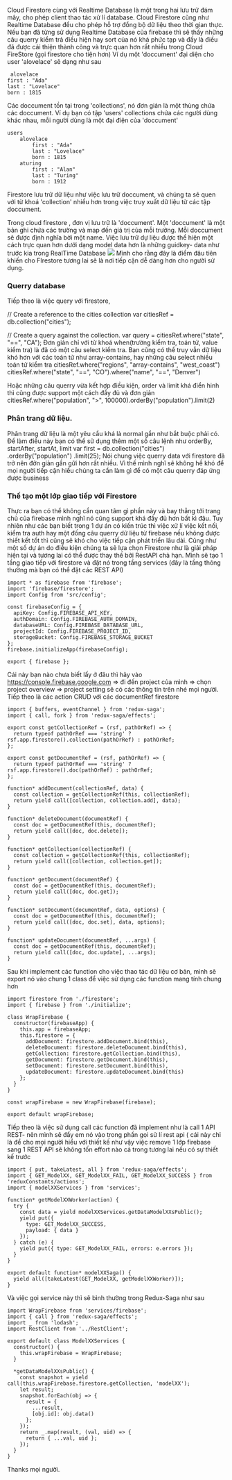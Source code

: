 Cloud Firestore cùng với Realtime Database là một trong hai lưu trữ đám mây, cho phép client thao tác xử lí database. Cloud Firestore cũng như Realtime Database đều cho phép hỗ trợ đồng bộ dữ liệu theo thời gian thực.
Nếu bạn đã từng sử dụng Realtime Database của firebase thì sẽ thấy những câu querry kiểm trả điều hiện hay sort của nó khá phức tạp và đấy là điều đã được cải thiện thành công và trực quan hơn rất nhiều trong Cloud FireStore (gọi firestore cho tiện hơn)
Ví dụ một 'doccument' đại diện cho user 'alovelace' sẽ dạng như sau

```
 alovelace
first : "Ada"
last : "Lovelace"
born : 1815
```

Các doccument tồn tại trong  'collections', nó đơn giản là một thùng chứa các doccument. Ví dụ bạn có tập 'users' collections chứa các người dùng khác nhau, mỗi người dùng là một đại điện của 'doccument'
```
users
    alovelace
        first : "Ada"
        last : "Lovelace"
        born : 1815
    aturing
        first : "Alan"
        last : "Turing"
        born : 1912
```
 Firestore lưu trữ dữ liệu như việc lưu trữ doccument, và chúng ta sẽ quen với từ khoá 'collection' nhiều hơn trong việc truy xuất dữ liệu từ các tập doccument. 

Trong cloud firestore , đơn vị lưu trữ là 'doccument'. Một 'doccument' là một  bản ghi chứa các trường và map đến giá trị của mỗi trường. Mỗi doccument sẽ được định nghĩa bởi một name.
Việc lưu trữ dự liệu được thể hiện một cách trực quan hơn dưới dạng model data hơn là những guidkey- data như trước kia trong RealTime Database
![](https://images.viblo.asia/1c8aec29-5c67-45af-8860-ec72cec56160.png)
Mình cho rằng đây là điểm đâu tiên khiến cho FIrestore tương lai sẽ là nơi tiếp cận dễ dàng hơn cho người sử dụng.
### Querry database
Tiếp theo là  việc query với firestore, 

// Create a reference to the cities collection
var citiesRef = db.collection("cities");

// Create a query against the collection.
var query = citiesRef.where("state", "==", "CA");
Đơn giản chỉ với từ khoá when(trường kiểm tra, toán tử, value kiểm tra) là đã có một câu select kiểm tra.
Bạn cũng có thể truy vẫn dữ liệu khó hơn với các toán tử như array-contains, hay những câu select nhiều toán tử kiểm tra
citiesRef.where("regions", "array-contains", "west_coast")
citiesRef.where("state", "==", "CO").where("name", "==", "Denver")

Hoặc những câu querry vừa kết hợp điều kiện, order và limit khá điển hinh thì cũng được support một cách đầy đủ và đơn giản
citiesRef.where("population", ">", 100000).orderBy("population").limit(2)

### Phân trang dữ liệu.
Phân trang dữ liệu là một yêu cầu khá là normal gần như bắt buộc phải có. Để làm điều này bạn có thể sử dụng thêm một số câu lệnh như orderBy, startAfter, startAt, limit
var first = db.collection("cities")
        .orderBy("population")
        .limit(25);
Nói chung việc querry data với firestore đã trở nên đởn giản gần gữi hơn rất nhiều. Vì thế mình nghĩ sẽ không hề khó để mọi người tiếp cận hiểu chúng ta cần làm gì để có một câu querry đáp ứng được business

### Thế tạo một lớp giao tiếp với Firestore 
Thực ra bạn có thể không cần quan tâm gì phần này và bay thẳng tới trang chủ của firebase mình nghĩ nó cũng support khá đầy đủ hơn bất kì đâu. Tuy nhiên như các bạn biết trong 1 dự án có kiến trúc thì việc xử lí việc kết nối, kiểm tra auth hay một đống câu querry dữ liệu từ firebase nếu không được thiết kết tốt thì cũng sẽ khó cho việc tiếp cận phát triển lâu dài.
Cũng như một số dự án do điều kiện chúng ta sẽ lựa chọn Firestore như là giải pháp hiện tại và tương lai có thể được thay thế bởi RestAPI chả hạn.
Mình sẽ tạo 1 tầng giao tiếp với firestore và đặt nó trong tầng services (đây là tầng thông thường mà bạn có thể đặt các REST API) 
```
import * as firebase from 'firebase';
import 'firebase/firestore';
import Config from 'src/config';

const firebaseConfig = {
  apiKey: Config.FIREBASE_API_KEY,
  authDomain: Config.FIREBASE_AUTH_DOMAIN,
  databaseURL: Config.FIREBASE_DATABASE_URL,
  projectId: Config.FIREBASE_PROJECT_ID,
  storageBucket: Config.FIREBASE_STORAGE_BUCKET
};
firebase.initializeApp(firebaseConfig);

export { firebase };
```

Cái này bạn nào chưa biết lấy ở đâu thì hãy vào https://console.firebase.google.com => đi đến project của mình => chọn project overview => project setting sẽ có các thông tin trên nhé mọi người.
Tiếp theo là các action CRUD với các documentRef firestore
```
import { buffers, eventChannel } from 'redux-saga';
import { call, fork } from 'redux-saga/effects';

export const getCollectionRef = (rsf, pathOrRef) => {
  return typeof pathOrRef === 'string' ? rsf.app.firestore().collection(pathOrRef) : pathOrRef;
};

export const getDocumentRef = (rsf, pathOrRef) => {
  return typeof pathOrRef === 'string' ? rsf.app.firestore().doc(pathOrRef) : pathOrRef;
};

function* addDocument(collectionRef, data) {
  const collection = getCollectionRef(this, collectionRef);
  return yield call([collection, collection.add], data);
}

function* deleteDocument(documentRef) {
  const doc = getDocumentRef(this, documentRef);
  return yield call([doc, doc.delete]);
}

function* getCollection(collectionRef) {
  const collection = getCollectionRef(this, collectionRef);
  return yield call([collection, collection.get]);
}

function* getDocument(documentRef) {
  const doc = getDocumentRef(this, documentRef);
  return yield call([doc, doc.get]);
}

function* setDocument(documentRef, data, options) {
  const doc = getDocumentRef(this, documentRef);
  return yield call([doc, doc.set], data, options);
}

function* updateDocument(documentRef, ...args) {
  const doc = getDocumentRef(this, documentRef);
  return yield call([doc, doc.update], ...args);
}
```
Sau khi implement các function cho việc thao tác dữ liệu cơ bản, mình sẽ export nó vào chung 1 class để việc sử dụng các function mang tính chung hơn
```
import firestore from './firestore';
import { firebase } from './initialize';

class WrapFirebase {
  constructor(firebaseApp) {
    this.app = firebaseApp;
    this.firestore = {
      addDocument: firestore.addDocument.bind(this),
      deleteDocument: firestore.deleteDocument.bind(this),
      getCollection: firestore.getCollection.bind(this),
      getDocument: firestore.getDocument.bind(this),
      setDocument: firestore.setDocument.bind(this),
      updateDocument: firestore.updateDocument.bind(this)
    };
  }
}

const wrapFirebase = new WrapFirebase(firebase);

export default wrapFirebase;
```
Tiếp theo là việc sử dụng call các function đã implement như là call 1 API REST- nên mình sẽ đẩy em nó vào trong phần gọi sử lí rest api ( cái này chỉ là để cho mọi người hiểu với thiết kế như vậy việc remove 1 lớp firebase sang 1 REST API sẽ không tốn effort nào cả trong tương lai nếu có sự thiết kế trước
```
import { put, takeLatest, all } from 'redux-saga/effects';
import { GET_ModelXX, GET_ModelXX_FAIL, GET_ModelXX_SUCCESS } from 'reduxConstants/actions';
import { modelXXServices } from 'services';

function* getModelXXWorker(action) {
  try {
    const data = yield modelXXServices.getDataModelXXsPublic();
    yield put({
      type: GET_ModelXX_SUCCESS,
      payload: { data }
    });
  } catch (e) {
    yield put({ type: GET_ModelXX_FAIL, errors: e.errors });
  }
}

export default function* modelXXSaga() {
  yield all([takeLatest(GET_ModelXX, getModelXXWorker)]);
}
```
Và việc gọi service này thì sẽ bình thường trong Redux-Saga như sau
```
import WrapFirebase from 'services/firebase';
import { call } from 'redux-saga/effects';
import _ from 'lodash';
import RestClient from '../RestClient';

export default class ModelXXServices {
  constructor() {
    this.wrapFirebase = WrapFirebase;
  }

  *getDataModelXXsPublic() {
    const snapshot = yield call(this.wrapFirebase.firestore.getCollection, 'modelXX');
    let result;
    snapshot.forEach(obj => {
      result = {
        ...result,
        [obj.id]: obj.data()
      };
    });
    return _.map(result, (val, uid) => {
      return { ...val, uid };
    });
  }
}
```
Thanks mọi người.